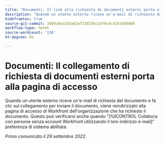 ```yaml
---
title: "Documenti: Il link alla richiesta di documenti esterni porta alla pagina di accesso"
description: "Quando un utente esterno riceve un'e-mail di richiesta del documento e fa clic sul collegamento per inviare il documento, viene reindirizzato alla pagina di accesso di Workfront dell'organizzazione che ha richiesto il documento. Questo può verificarsi anche quando la collaborazione con persone senza account Workfront è abilitata utilizzando le preferenze di sistema relative all’indirizzo e-mail."
hidefromtoc: true
source-git-commit: 3409c8e333da62ef218156c1479c4c4263448806
workflow-type: tm+mt
source-wordcount: '130'
ht-degree: 0%

---
```



# Documenti: Il collegamento di richiesta di documenti esterni porta alla pagina di accesso

<!--This article is on the WF and WFP TOCs-->

Quando un utente esterno riceve un&#39;e-mail di richiesta del documento e fa clic sul collegamento per inviare il documento, viene reindirizzato alla pagina di accesso di Workfront dell&#39;organizzazione che ha richiesto il documento. Questo può verificarsi anche quando &quot;[!UICONTROL Collabora con persone senza account Workfront utilizzando il loro indirizzo e-mail]&quot; preferenza di sistema abilitata.

_Primo comunicato il 29 settembre 2022._

